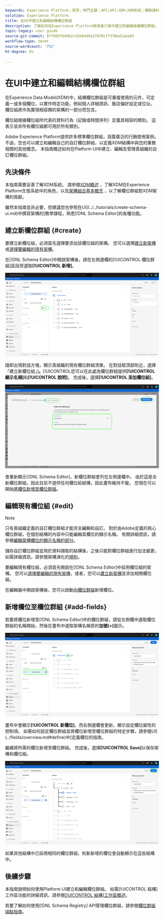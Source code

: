```yaml
---
keywords: Experience Platform；首頁；熱門主題；API;API;XDM;XDM系統；體驗資料模型；資料模型；ui；工作區；欄位群組；欄位群組；
solution: Experience Platform
title: 在UI中建立和編輯結構欄位群組
description: 了解如何在Experience Platform使用者介面中建立和編輯結構欄位群組。
topic-legacy: user guide
source-git-commit: 97f803f649b2c42b0449a2f8f0cff370ed1aba93
workflow-type: tm+mt
source-wordcount: '752'
ht-degree: 0%

---
```



# 在UI中建立和編輯結構欄位群組

在Experience Data Model(XDM)中，結構欄位群組是可重複使用的元件，可定義一或多個欄位，以實作特定功能，例如個人詳細資訊、飯店偏好設定或位址。 欄位組將作為實現相容類的架構的一部分而包含。

欄位組根據欄位組所代表的資料行為（記錄或時間序列）定義其相容的類別。 這表示並非所有欄位組都可用於所有類別。

Adobe Experience Platform提供許多標準欄位群組，涵蓋廣泛的行銷使用案例。 不過，您也可以建立和編輯自己的自訂欄位群組，以定義XDM結構中與您的業務相關的其他概念。 本指南概述如何在Platform UI中建立、編輯及管理貴組織的自訂欄位群組。

## 先決條件

本指南需要妥善了解XDM系統。 請參閱[XDM概述](../../home.md) ，了解XDM在Experience Platform生態系統中的角色，以及[架構組合基本概念](../../schema/composition.md) ，以了解欄位群組對XDM架構的貢獻。

雖然本指南並非必要，但建議您也參照在UI](../../tutorials/create-schema-ui.md)中撰寫架構的[教學課程，熟悉[!DNL Schema Editor]的各種功能。

## 建立新欄位群組 {#create}

要建立新欄位組，必須首先選擇要添加該欄位組的架構。 您可以選擇[建立新架構](./schemas.md#create)或[選擇要編輯的現有架構](./schemas.md#edit)。

在[!DNL Schema Editor]中開啟架構後，請在左側邊欄的[!UICONTROL 欄位群組]區段旁選取&#x200B;**[!UICONTROL 新增]**。

![](../../images/ui/resources/field-groups/add-field-group.png)

隨即出現對話方塊，顯示貴組織的現有欄位群組清單。 在對話框頂部附近，選擇「建立新欄位組」]**。**[!UICONTROL &#x200B;您可以在此處為欄位群組提供&#x200B;**[!UICONTROL 顯示名稱]**&#x200B;和&#x200B;**[!UICONTROL 說明]**。 完成後，選擇&#x200B;**[!UICONTROL 添加欄位組]**。

![](../../images/ui/resources/field-groups/create-field-group.png)

會重新顯示[!DNL Schema Editor]，新欄位群組會列在左側邊欄中。 由於這是全新欄位群組，因此目前不提供任何欄位給結構，因此畫布維持不變。 您現在可以開始[將欄位新增至欄位群組](#add-fields)。

## 編輯現有欄位組 {#edit}

>[!NOTE]
>
>只有貴組織定義的自訂欄位群組才能完全編輯和自訂。 對於由Adobe定義的核心欄位群組，在個別結構的內容中只能編輯其欄位的顯示名稱。 有關詳細資訊，請參閱[編輯架構欄位的顯示名稱的部分](./schemas.md#display-names)。
>
>儲存自訂欄位群組並用於資料擷取的結構後，之後只能對欄位群組進行加法變更。 如需詳細資訊，請參閱架構演化的[規則](../../schema/composition.md#evolution)。

要編輯現有欄位組，必須首先開啟在[!DNL Schema Editor]中採用欄位組的架構。 您可以[選擇要編輯的現有架構](./schemas.md#edit)，或者，您可以[建立新架構](./schemas.md#create)並添加相關欄位組。

在編輯器中開啟架構後，您可以啟動[向欄位群組](#add-fields)新增欄位。

## 新增欄位至欄位群組 {#add-fields}

若要將欄位新增至[!DNL Schema Editor]中的欄位群組，請從左側欄中選取欄位群組的名稱開始，然後在畫布中選取架構名稱旁的&#x200B;**加號(+)**&#x200B;圖示。

![](../../images/ui/resources/field-groups/add-field.png)

畫布中會顯示&#x200B;**[!UICONTROL 新欄位]**，而右側邊欄會更新，顯示設定欄位屬性的控制項。 如需如何設定欄位群組並將欄位新增至欄位群組的特定步驟，請參閱UI](../fields/overview.md#define)中[定義欄位的指南。

繼續將所需的欄位新增至欄位群組。 完成後，選擇&#x200B;**[!UICONTROL Save]**&#x200B;以保存架構和欄位組。

![](../../images/ui/resources/field-groups/complete-field-group.png)

如果其他結構中已採用相同的欄位群組，則新新增的欄位會自動顯示在這些結構中。

## 後續步驟

本指南說明如何使用Platform UI建立和編輯欄位群組。 如需[!UICONTROL 結構]工作區功能的詳細資訊，請參閱[[!UICONTROL 結構]工作區概述](../overview.md)。

若要了解如何使用[!DNL Schema Registry] API管理欄位群組，請參閱[欄位群組端點指南](../../api/field-groups.md)。